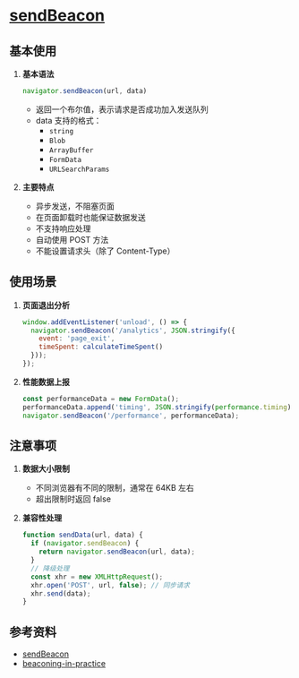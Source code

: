 # [sendBeacon](https://developer.mozilla.org/en-US/docs/Web/API/Beacon_API)

## 基本使用

1. **基本语法**

   ```js
   navigator.sendBeacon(url, data)
   ```

   - 返回一个布尔值，表示请求是否成功加入发送队列
   - data 支持的格式：
     - `string`
     - `Blob`
     - `ArrayBuffer`
     - `FormData`
     - `URLSearchParams`

2. **主要特点**
   - 异步发送，不阻塞页面
   - 在页面卸载时也能保证数据发送
   - 不支持响应处理
   - 自动使用 POST 方法
   - 不能设置请求头（除了 Content-Type）

## 使用场景

1. **页面退出分析**

   ```js
   window.addEventListener('unload', () => {
     navigator.sendBeacon('/analytics', JSON.stringify({
       event: 'page_exit',
       timeSpent: calculateTimeSpent()
     }));
   });
   ```

2. **性能数据上报**

   ```js
   const performanceData = new FormData();
   performanceData.append('timing', JSON.stringify(performance.timing));
   navigator.sendBeacon('/performance', performanceData);
   ```

## 注意事项

1. **数据大小限制**
   - 不同浏览器有不同的限制，通常在 64KB 左右
   - 超出限制时返回 false

2. **兼容性处理**

   ```js
   function sendData(url, data) {
     if (navigator.sendBeacon) {
       return navigator.sendBeacon(url, data);
     }
     // 降级处理
     const xhr = new XMLHttpRequest();
     xhr.open('POST', url, false); // 同步请求
     xhr.send(data);
   }
   ```

## 参考资料

- [sendBeacon](https://developer.mozilla.org/en-US/docs/Web/API/Navigator/sendBeacon)
- [beaconing-in-practice](https://calendar.perfplanet.com/2020/beaconing-in-practice/)
